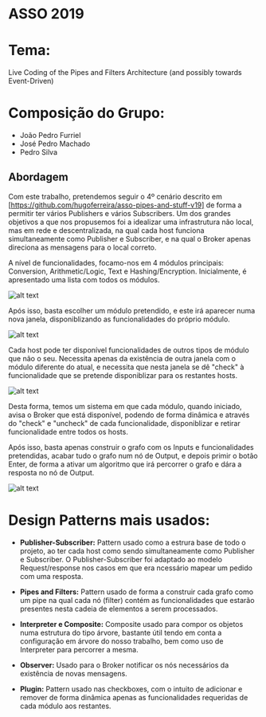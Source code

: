 # ASSO 2019
# Tema: 
Live Coding of the Pipes and Filters Architecture (and possibly towards Event-Driven)



# Composição do Grupo:
* João Pedro Furriel
* José Pedro Machado
* Pedro Silva


## Abordagem

  Com este trabalho, pretendemos seguir o 4º cenário descrito em [https://github.com/hugoferreira/asso-pipes-and-stuff-v19] de forma a permitir ter vários Publishers
e vários Subscribers. Um dos grandes objetivos a que nos propusemos foi a idealizar uma infrastrutura não local, mas em rede e descentralizada, na qual cada host funciona simultaneamente como Publisher e Subscriber, e na qual o Broker apenas direciona as mensagens para o local correto.


A nível de funcionalidades, focamo-nos em 4 módulos principais: Conversion, Arithmetic/Logic, Text e Hashing/Encryption. Inicialmente, é apresentado uma lista com todos os módulos.


![alt text](https://imgur.com/pQP9mKE.png)

Após isso, basta escolher um módulo pretendido, e este irá aparecer numa nova janela, disponiblizando as funcionalidades do próprio módulo.

![alt text](https://imgur.com/qejFqQa.png)


Cada host pode ter disponível funcionalidades de outros tipos de módulo que não o seu. Necessita apenas da existência de outra janela com o módulo diferente do atual, e necessita que nesta janela se dê "check" à funcionalidade que se pretende disponiblizar para os restantes hosts.

![alt text](https://imgur.com/q13V5Ah.gif)


Desta forma, temos um sistema em que cada módulo, quando iniciado, avisa o Broker que está disponível, podendo de forma dinâmica e através do "check" e "uncheck" de cada funcionalidade, disponiblizar e retirar funcionalidade entre todos os hosts. 

Após isso, basta apenas construir o grafo com os Inputs e funcionalidades pretendidas, acabar tudo o grafo num nó de Output, e depois primir o botão Enter, de forma a ativar um algoritmo que irá percorrer o grafo e dára a resposta no nó de Output. 

![alt text](https://imgur.com/TxaPF9e.gif)



# Design Patterns mais usados:

* **Publisher-Subscriber:** Pattern usado como a estrura base de todo o projeto, ao ter cada host como sendo simultaneamente como Publisher e Subscriber. O Publisher-Subscriber foi adaptado ao modelo Request/response nos casos em que era ncessário mapear um pedido com uma resposta.

* **Pipes and Filters:** Pattern usado de forma a construir cada grafo como um pipe na qual cada nó (filter) contém as funcionalidades que estarão presentes nesta cadeia de elementos a serem processados.

* **Interpreter e Composite:** Composite usado para compor os objetos numa estrutura do tipo árvore, bastante útil tendo em conta a configuração em árvore do nosso trabalho, bem como uso de Interpreter para percorrer a mesma. 

* **Observer:** Usado para o Broker notificar os nós necessários da existência de novas mensagens.

* **Plugin:** Pattern usado nas checkboxes, com o intuito de adicionar e remover de forma dinâmica apenas as funcionalidades requeridas de cada módulo aos restantes.
